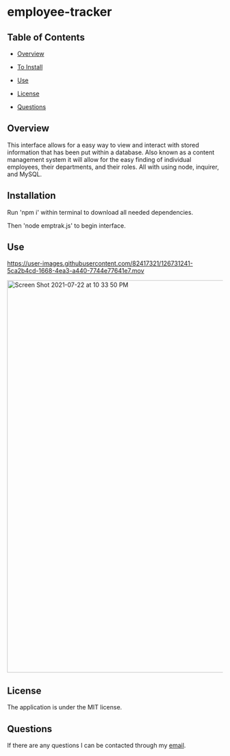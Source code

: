 # employee-tracker

## Table of Contents

* [Overview](#overview)

* [To Install](#installation)

* [Use](#use)

* [License](#license)

* [Questions](#questions)

## Overview
This interface allows for a easy way to view and interact with stored information that has been put within a database. Also known as a content management system it will allow for the easy finding of individual employees, their departments, and their roles. All with using node, inquirer, and MySQL.

## Installation
Run 'npm i' within terminal to download all needed dependencies.

Then 'node emptrak.js' to begin interface.

## Use
https://user-images.githubusercontent.com/82417321/126731241-5ca2b4cd-1668-4ea3-a440-7744e77641e7.mov

<img width="915" alt="Screen Shot 2021-07-22 at 10 33 50 PM" src="https://user-images.githubusercontent.com/82417321/126731333-ecd74e77-e235-45a6-9d71-99aba5c3a17a.png">

## License 
The application is under the MIT license.

## Questions
If there are any questions I can be contacted through my [email](tloyzelle@gmail.com).
